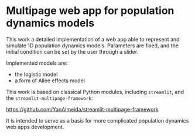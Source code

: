 # Multipage web app for population dynamics models

This work a detailed implementation of a web app able to represent and simulate 1D population dynamics models. Parameters are fixed, and the initial condition can be set by the user through a slider.

Implemented models are:
- the logistic model
- a form of Allee effects model

This work is based on classical Python modules, including `streamlit`, and the `streamlit-multipage-framework`:

https://github.com/YanAlmeida/streamlit-multipage-framework

It is intended to serve as a basis for more complicated population dynamics web apps development.
